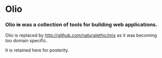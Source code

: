 # Olio
### Olio ~~is~~ was a collection of tools for building web applications.

Olio is replaced by http://github.com/naturalethic/mix as it was becoming too domain specific.

It is retained here for posterity.
